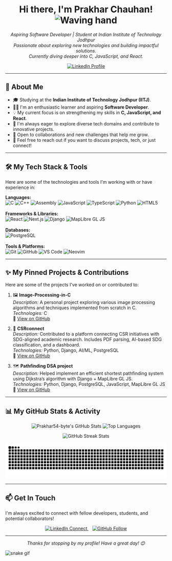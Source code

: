 <p align="center">
  <!-- Optional: Add a header image or GIF here. You can create one or find free ones. -->
  <!-- Example: <img src="https://your-image-url.com/banner.gif" alt="Prakhar54-byte - GitHub Profile Banner" width="800"/> -->
</p>

<h1 align="center">
  Hi there, I'm Prakhar Chauhan! <img src="https://media.giphy.com/media/hvRJCLFzcasrR4ia7z/giphy.gif" width="35px" alt="Waving hand">
</h1>

<p align="center">
  <em>Aspiring Software Developer | Student at Indian Institute of Technology Jodhpur <br>
  Passionate about exploring new technologies and building impactful solutions.<br>
  Currently diving deeper into C, JavaScript, and React.</em>
</p>

<p align="center">
  <a href="https://www.linkedin.com/in/prakhar-chauhan-9a32b52b4/" target="_blank" rel="noopener noreferrer">
    <img src="https://img.shields.io/badge/LinkedIn-Prakhar%20Chauhan-0077B5?style=for-the-badge&logo=linkedin&logoColor=white" alt="LinkedIn Profile"/>
  </a>
</p>

---

## 🚀 About Me

* 🎓 Studying at the **Indian Institute of Technology Jodhpur (IITJ)**.
* 👨‍💻 I'm an enthusiastic learner and aspiring **Software Developer**.
* 💡 My current focus is on strengthening my skills in **C, JavaScript, and React**.
* 🌱 I'm always eager to explore diverse tech domains and contribute to innovative projects.
* 🤝 Open to collaborations and new challenges that help me grow.
* 💬 Feel free to reach out if you want to discuss projects, tech, or just connect!

---

## 🛠️ My Tech Stack & Tools

Here are some of the technologies and tools I'm working with or have experience in:

<p align="left">
  <strong>Languages:</strong><br>
  <img src="https://img.shields.io/badge/C-A8B9CC?style=for-the-badge&logo=c&logoColor=black" alt="C"/>
  <img src="https://img.shields.io/badge/C++-00599C?style=for-the-badge&logo=cplusplus&logoColor=white" alt="C++"/>
  <img src="https://img.shields.io/badge/Assembly-6E4C13?style=for-the-badge&logoColor=white" alt="Assembly"/>
  <img src="https://img.shields.io/badge/JavaScript-F7DF1E?style=for-the-badge&logo=javascript&logoColor=black" alt="JavaScript"/>
  <img src="https://img.shields.io/badge/TypeScript-3178C6?style=for-the-badge&logo=typescript&logoColor=white" alt="TypeScript"/>
  <img src="https://img.shields.io/badge/Python-3776AB?style=for-the-badge&logo=python&logoColor=white" alt="Python"/>
  <img src="https://img.shields.io/badge/HTML5-E34F26?style=for-the-badge&logo=html5&logoColor=white" alt="HTML5"/>
  <br><br>
  <strong>Frameworks & Libraries:</strong><br>
  <img src="https://img.shields.io/badge/React-61DAFB?style=for-the-badge&logo=react&logoColor=black" alt="React"/>
  <img src="https://img.shields.io/badge/Next.js-000000?style=for-the-badge&logo=next.js&logoColor=white" alt="Next.js"/>
  <img src="https://img.shields.io/badge/Django-092E20?style=for-the-badge&logo=django&logoColor=white" alt="Django"/>
  <img src="https://img.shields.io/badge/MapLibre%20GL%20JS-36A3EB?style=for-the-badge&logo=mapbox&logoColor=white" alt="MapLibre GL JS"/>
  <br><br>
  <strong>Databases:</strong><br>
  <img src="https://img.shields.io/badge/PostgreSQL-4169E1?style=for-the-badge&logo=postgresql&logoColor=white" alt="PostgreSQL"/>
  <br><br>
  <strong>Tools & Platforms:</strong><br>
  <img src="https://img.shields.io/badge/Git-F05032?style=for-the-badge&logo=git&logoColor=white" alt="Git"/>
  <img src="https://img.shields.io/badge/GitHub-181717?style=for-the-badge&logo=github&logoColor=white" alt="GitHub"/>
  <img src="https://img.shields.io/badge/VS%20Code-007ACC?style=for-the-badge&logo=visualstudiocode&logoColor=white" alt="VS Code"/>
  <img src="https://img.shields.io/badge/Neovim-57A143?style=for-the-badge&logo=neovim&logoColor=white" alt="Neovim"/>
</p>

---

## ✨ My Pinned Projects & Contributions

Here are some of the projects I've worked on or contributed to:

1. 🖼️ **Image-Processing-in-C**  
   *Description:* A personal project exploring various image processing algorithms and techniques implemented from scratch in C.  
   *Technologies:* C  
   🔗 [View on GitHub](https://github.com/Prakhar54-byte/Image-Processing-in-C)

2. 🤝 **CSRconnect**  
   *Description:* Contributed to a platform connecting CSR initiatives with SDG-aligned academic research. Includes PDF parsing, AI-based SDG classification, and a dashboard.  
   *Technologies:* Python, Django, AI/ML, PostgreSQL  
   🔗 [View on GitHub](https://github.com/prasangeet/CSRconnect)

3. 🗺️ **Pathfinding DSA project**  
   *Description:* Helped implement an efficient shortest pathfinding system using Dijkstra’s algorithm with Django + MapLibre GL JS.  
   *Technologies:* Python, Django, PostgreSQL, JavaScript, MapLibre GL JS  
   🔗 [View on GitHub](https://github.com/prasangeet/Pathfinding-DSA-project)

---
## 📊 My GitHub Stats & Activity

<p align="center">
  <img src="https://github-readme-stats.vercel.app/api?username=Prakhar54-byte&show_icons=true&theme=tokyonight&count_private=true&hide_border=true&rank_icon=github" alt="Prakhar54-byte's GitHub Stats" height="170"/>
  <img src="https://github-readme-stats.vercel.app/api/top-langs/?username=Prakhar54-byte&layout=compact&theme=tokyonight&hide_border=true" alt="Top Languages" height="170"/>
</p>

<p align="center">
  <img src="https://streak-stats.demolab.com/?user=Prakhar54-byte&theme=tokyonight&hide_border=true" alt="GitHub Streak Stats" height="170"/>
</p>

<p align="center">
  <img src="https://raw.githubusercontent.com/Prakhar54-byte/Prakhar54-byte/output/github-contribution-grid-snake.svg" alt="GitHub Contribution Snake Animation"/>
</p>


---

## 📫 Get In Touch

I'm always excited to connect with fellow developers, students, and potential collaborators!

<p align="center">
  <a href="https://www.linkedin.com/in/prakhar-chauhan-9a32b52b4/" target="_blank" rel="noopener noreferrer">
    <img src="https://img.shields.io/badge/LinkedIn-Connect-0077B5?style=social&logo=linkedin" alt="LinkedIn Connect"/>
  </a>
  &nbsp;&nbsp;
  <a href="https://github.com/Prakhar54-byte" target="_blank" rel="noopener noreferrer">
    <img src="https://img.shields.io/badge/GitHub-Follow-181717?style=social&logo=github" alt="GitHub Follow"/>
  </a>
</p>



---

<p align="center">
  <em>Thanks for stopping by my profile! Have a great day! 😊</em>
</p>


![snake gif](https://github.com/Prakhar54-byte/Prakhar54-byte/blob/output/github-snake-dark.svg)
